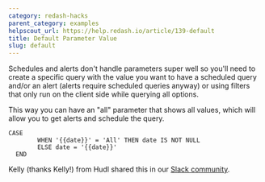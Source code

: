 ```yaml
---
category: redash-hacks
parent_category: examples
helpscout_url: https://help.redash.io/article/139-default
title: Default Parameter Value
slug: default
---
```

Schedules and alerts don't handle parameters super well so you'll need to
create a specific query with the value you want to have a scheduled query
and/or an alert (alerts require scheduled queries anyway) or using filters
that only run on the client side while querying all options.

This way you can have an "all" parameter that shows all values, which will
allow you to get alerts and schedule the query.

    
    
    CASE
            WHEN '{{date}}' = 'All' THEN date IS NOT NULL
            ELSE date = '{{date}}'
      END
    

Kelly (thanks Kelly!) from Hudl shared this in our [Slack
community](http://slack.redash.io/).

